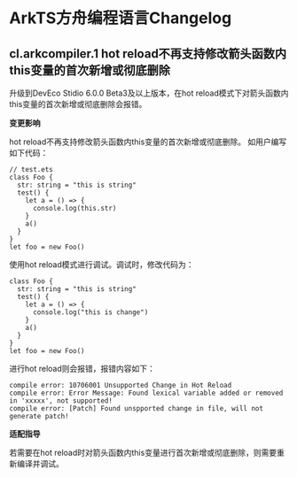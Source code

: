 # ArkTS方舟编程语言Changelog

## cl.arkcompiler.1 hot reload不再支持修改箭头函数内this变量的首次新增或彻底删除

升级到DevEco Stidio 6.0.0 Beta3及以上版本，在hot reload模式下对箭头函数内this变量的首次新增或彻底删除会报错。

**变更影响**

hot reload不再支持修改箭头函数内this变量的首次新增或彻底删除。
如用户编写如下代码：

```
// test.ets
class Foo {
  str: string = "this is string"
  test() {
    let a = () => {
      console.log(this.str)
    }
    a()
  }
}
let foo = new Foo()
```
使用hot reload模式进行调试。调试时，修改代码为：
```
class Foo {
  str: string = "this is string"
  test() {
    let a = () => {
      console.log("this is change")
    }
    a()
  }
}
let foo = new Foo()
```
进行hot reload则会报错，报错内容如下：
```
compile error: 10706001 Unsupported Change in Hot Reload
compile error: Error Message: Found lexical variable added or removed in 'xxxxx', not supported!
compile error: [Patch] Found unspported change in file, will not generate patch!
```

**适配指导**

若需要在hot reload时对箭头函数内this变量进行首次新增或彻底删除，则需要重新编译并调试。